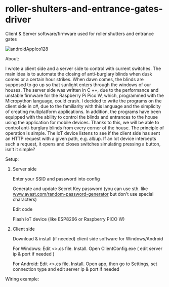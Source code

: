 # roller-shulters-and-entrance-gates-driver
Client &amp; Server software/firmware used for roller shutters and entrance gates

![androidAppIco128](https://user-images.githubusercontent.com/90092477/211022856-fb7a1996-3683-4325-965b-60db5505ddb4.png)

About:

I wrote a client side and a server side to control with current switches. The main idea is to automate the closing of anti-burglary blinds when dusk comes or a certain hour strikes. When dawn comes, the blinds are supposed to go up so that sunlight enters through the windows of our houses. The server side was written in C ++, due to the performance and unstable firmware for the Raspberry Pi Pico W, which, programmed with the Micropython language, could crash. I decided to write the programs on the client side in c#, due to the familiarity with this language and the simplicity of creating multiplatform applications. In addition, the programs have been equipped with the ability to control the blinds and entrances to the house using the application for mobile devices. Thanks to this, we will be able to control anti-burglary blinds from every corner of the house. The principle of operation is simple. The IoT device listens to see if the client side has sent an HTTP request with a given path, e.g. all/up. If an Iot device intercepts such a request, it opens and closes switches simulating pressing a button, isn't it simple?

Setup:
  1) Server side
  
     Enter your SSID and password into config
    
     Generate and update Secret Key password (you can use sth. like 
     www.avast.com/random-password-generator but don't use special characters)
    
     Edit code
    
     Flash IoT device (like ESP8266 or Raspberry PICO W)
    
  2) Client side
  
     Download & install (if needed) client side software for Windows/Android
    
     For Windows: Edit <>.cs file. Install. Open ClientConfig.exe ( edit server ip & port if needed )
    
     For Android: Edit <>.cs file. Install. Open app, then go to Settings, set connection type and edit server ip & port if needed
    
Wiring example:



